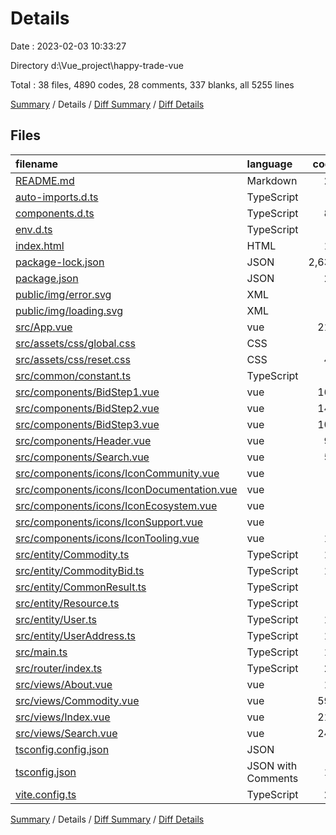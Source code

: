 # Details

Date : 2023-02-03 10:33:27

Directory d:\\Vue_project\\happy-trade-vue

Total : 38 files,  4890 codes, 28 comments, 337 blanks, all 5255 lines

[Summary](results.md) / Details / [Diff Summary](diff.md) / [Diff Details](diff-details.md)

## Files
| filename | language | code | comment | blank | total |
| :--- | :--- | ---: | ---: | ---: | ---: |
| [README.md](/README.md) | Markdown | 25 | 0 | 16 | 41 |
| [auto-imports.d.ts](/auto-imports.d.ts) | TypeScript | 4 | 1 | 1 | 6 |
| [components.d.ts](/components.d.ts) | TypeScript | 81 | 3 | 3 | 87 |
| [env.d.ts](/env.d.ts) | TypeScript | 0 | 1 | 1 | 2 |
| [index.html](/index.html) | HTML | 13 | 0 | 1 | 14 |
| [package-lock.json](/package-lock.json) | JSON | 2,633 | 0 | 1 | 2,634 |
| [package.json](/package.json) | JSON | 29 | 0 | 1 | 30 |
| [public/img/error.svg](/public/img/error.svg) | XML | 1 | 0 | 0 | 1 |
| [public/img/loading.svg](/public/img/loading.svg) | XML | 1 | 0 | 0 | 1 |
| [src/App.vue](/src/App.vue) | vue | 219 | 1 | 48 | 268 |
| [src/assets/css/global.css](/src/assets/css/global.css) | CSS | 6 | 0 | 0 | 6 |
| [src/assets/css/reset.css](/src/assets/css/reset.css) | CSS | 42 | 1 | 0 | 43 |
| [src/common/constant.ts](/src/common/constant.ts) | TypeScript | 6 | 0 | 2 | 8 |
| [src/components/BidStep1.vue](/src/components/BidStep1.vue) | vue | 166 | 1 | 25 | 192 |
| [src/components/BidStep2.vue](/src/components/BidStep2.vue) | vue | 145 | 0 | 25 | 170 |
| [src/components/BidStep3.vue](/src/components/BidStep3.vue) | vue | 101 | 0 | 12 | 113 |
| [src/components/Header.vue](/src/components/Header.vue) | vue | 90 | 0 | 8 | 98 |
| [src/components/Search.vue](/src/components/Search.vue) | vue | 59 | 0 | 7 | 66 |
| [src/components/icons/IconCommunity.vue](/src/components/icons/IconCommunity.vue) | vue | 7 | 0 | 1 | 8 |
| [src/components/icons/IconDocumentation.vue](/src/components/icons/IconDocumentation.vue) | vue | 7 | 0 | 1 | 8 |
| [src/components/icons/IconEcosystem.vue](/src/components/icons/IconEcosystem.vue) | vue | 7 | 0 | 1 | 8 |
| [src/components/icons/IconSupport.vue](/src/components/icons/IconSupport.vue) | vue | 7 | 0 | 1 | 8 |
| [src/components/icons/IconTooling.vue](/src/components/icons/IconTooling.vue) | vue | 18 | 1 | 1 | 20 |
| [src/entity/Commodity.ts](/src/entity/Commodity.ts) | TypeScript | 19 | 0 | 2 | 21 |
| [src/entity/CommodityBid.ts](/src/entity/CommodityBid.ts) | TypeScript | 14 | 0 | 1 | 15 |
| [src/entity/CommonResult.ts](/src/entity/CommonResult.ts) | TypeScript | 6 | 0 | 0 | 6 |
| [src/entity/Resource.ts](/src/entity/Resource.ts) | TypeScript | 8 | 0 | 0 | 8 |
| [src/entity/User.ts](/src/entity/User.ts) | TypeScript | 12 | 0 | 1 | 13 |
| [src/entity/UserAddress.ts](/src/entity/UserAddress.ts) | TypeScript | 13 | 0 | 0 | 13 |
| [src/main.ts](/src/main.ts) | TypeScript | 14 | 0 | 2 | 16 |
| [src/router/index.ts](/src/router/index.ts) | TypeScript | 27 | 3 | 4 | 34 |
| [src/views/About.vue](/src/views/About.vue) | vue | 14 | 0 | 2 | 16 |
| [src/views/Commodity.vue](/src/views/Commodity.vue) | vue | 596 | 0 | 124 | 720 |
| [src/views/Index.vue](/src/views/Index.vue) | vue | 217 | 0 | 2 | 219 |
| [src/views/Search.vue](/src/views/Search.vue) | vue | 241 | 0 | 39 | 280 |
| [tsconfig.config.json](/tsconfig.config.json) | JSON | 8 | 0 | 1 | 9 |
| [tsconfig.json](/tsconfig.json) | JSON with Comments | 11 | 15 | 0 | 26 |
| [vite.config.ts](/vite.config.ts) | TypeScript | 23 | 1 | 3 | 27 |

[Summary](results.md) / Details / [Diff Summary](diff.md) / [Diff Details](diff-details.md)